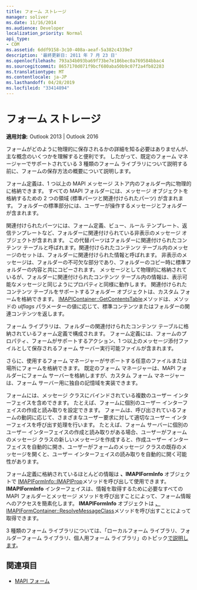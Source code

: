 ```yaml
---
title: フォーム ストレージ
manager: soliver
ms.date: 11/16/2014
ms.audience: Developer
localization_priority: Normal
api_type:
- COM
ms.assetid: 6ddf9158-3c10-408a-aeaf-5a382c4339e7
description: '最終更新日: 2011 年 7 月 23 日'
ms.openlocfilehash: 793a34b093ba69f73be7e186bec0a769584bbac4
ms.sourcegitcommit: 8657170d071f9bcf680aba50b9c07f2a4fb82283
ms.translationtype: MT
ms.contentlocale: ja-JP
ms.lasthandoff: 04/28/2019
ms.locfileid: "33414894"
---
```

# <a name="form-storage"></a>フォーム ストレージ

**適用対象**: Outlook 2013 | Outlook 2016 
  
フォームがどのように物理的に保存されるかの詳細を知る必要はありませんが、主な概念のいくつかを理解すると便利です。 したがって、既定のフォーム マネージャーでサポートされている 3 種類のフォーム ライブラリについて説明する前に、フォームの保存方法の概要について説明します。
  
フォーム定義は、1 つ以上の MAPI メッセージ ストア内のフォルダー内に物理的に格納できます。 すべての MAPI フォルダーには、メッセージ オブジェクトを格納するための 2 つの領域 (標準パーツと関連付けられたパーツ) が含まれます。 フォルダーの標準部分には、ユーザーが操作するメッセージとフォルダーが含まれます。
  
関連付けられたパーツには、フォーム定義、ビュー、ルール テンプレート、返信テンプレートなど、フォルダーに関連付けられている非表示のメッセージ オブジェクトが含まれます。 この代替パーツはフォルダーに関連付けられたコンテンツ テーブルと呼ばれます。関連付けられたコンテンツ テーブル内のメッセージのセットは、フォルダーに関連付けられた情報と呼ばれます。 非表示のメッセージは、フォルダーの不可欠な部分であり、フォルダーのコピー時に標準フォルダーの内容と共にコピーされます。 メッセージとして物理的に格納されているが、フォルダーに関連付けられたコンテンツ テーブル内の情報は、表示可能なメッセージと同じようにプロパティと同様に動作します。 関連付けられたコンテンツ テーブルをサポートするフォルダー オブジェクトは、カスタム フォームを格納できます。 [IMAPIContainer::GetContentsTable](imapicontainer-getcontentstable.md)メソッドは、メソッドの _ulflags_ パラメーターの値に応じて、標準コンテンツまたはフォルダーの関連コンテンツを返します。 
  
フォーム ライブラリは、フォルダーの関連付けられたコンテンツ テーブルに格納されているフォーム定義で構成されます。 フォーム定義には、フォームのプロパティ、フォームがサポートするアクション、1 つ以上のメッセージ添付ファイルとして保存されるフォーム サーバー実行可能ファイルが含まれます。
  
さらに、使用するフォーム マネージャーがサポートする任意のファイルまたは場所にフォームを格納できます。 既定のフォーム マネージャーは、MAPI フォルダーにフォーム サーバーを格納しますが、カスタム フォーム マネージャーは、フォーム サーバー用に独自の記憶域を実装できます。
  
フォームには、メッセージ クラスにバインドされている複数のユーザー インターフェイスを含めできます。 たとえば、フォームに個別のユーザー インターフェイスの作成と読み取りを設定できます。 フォームは、呼び出されているフォームの動詞に応じて、さまざまなユーザー要求に対して適切なユーザー インターフェイスを呼び出す処理を行います。 たとえば、フォーム サーバーに個別のユーザー インターフェイスの作成と読み取りがある場合、ユーザーがフォームのメッセージ クラスの新しいメッセージを作成すると、作成ユーザー インターフェイスを自動的に開き、ユーザーがフォームのメッセージ クラスの既存のメッセージを開くと、ユーザー インターフェイスの読み取りを自動的に開く可能性があります。
  
フォーム定義に格納されているほとんどの情報は **、IMAPIFormInfo** オブジェクトで [IMAPIFormInfo::IMAPIProp](imapiforminfoimapiprop.md)メソッドを呼び出して使用できます。 **IMAPIFormInfo** インターフェイスは、情報を取得するために必要なすべての MAPI フォルダーとメッセージ メソッドを呼び出すことによって、フォーム情報へのアクセスを簡素化します。 **IMAPIFormInfo** オブジェクトは [、IMAPIFormContainer::ResolveMessageClass](imapiformcontainer-resolvemessageclass.md)メソッドを呼び出すことによって取得できます。 
  
3 種類のフォーム ライブラリについては、「ローカル[](local-form-libraries.md)フォーム ライブラリ、フォルダー[](folder-form-libraries.md)フォーム ライブラリ、個人用フォーム ライブラリ」のトピック[で説明します](personal-form-libraries.md)。
  
## <a name="see-also"></a>関連項目

- [MAPI フォーム](mapi-forms.md)

